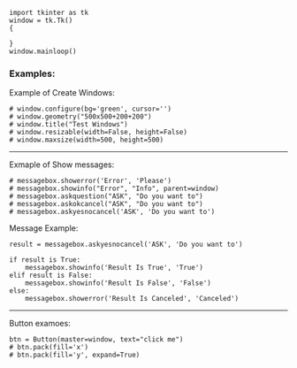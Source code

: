
```
import tkinter as tk
window = tk.Tk()
{

}
window.mainloop()
```
### Examples:

Example of Create Windows:
```
# window.configure(bg='green', cursor='')
# window.geometry("500x500+200+200")
# window.title("Test Windows")
# window.resizable(width=False, height=False)
# window.maxsize(width=500, height=500)
```
---

Exmaple of Show messages:
```
# messagebox.showerror('Error', 'Please')
# messagebox.showinfo("Error", "Info", parent=window)
# messagebox.askquestion("ASK", "Do you want to")
# messagebox.askokcancel("ASK", "Do you want to")
# messagebox.askyesnocancel('ASK', 'Do you want to')
```

Message Example:
```
result = messagebox.askyesnocancel('ASK', 'Do you want to')

if result is True:
    messagebox.showinfo('Result Is True', 'True')
elif result is False:
    messagebox.showinfo('Result Is False', 'False')
else:
    messagebox.showerror('Result Is Canceled', 'Canceled')

```
---

Button examoes:
```
btn = Button(master=window, text="click me")
# btn.pack(fill='x')
# btn.pack(fill='y', expand=True)



```





